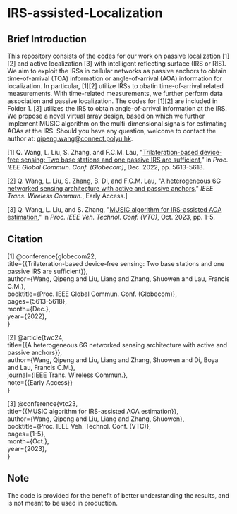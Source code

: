 # IRS-assisted-Localization
## Brief Introduction

This repository consists of the codes for our work on passive localization [1][2] and active localization [3] with intelligent reflecting surface (IRS or RIS). We aim to exploit the IRSs in cellular networks as passive anchors to obtain time-of-arrival (TOA) information or angle-of-arrival (AOA) information for localization. In particular, [1][2] utilize IRSs to obatin time-of-arrival related measurements. With time-related measurements, we further perform data association and passive localization. The codes for [1][2] are included in Folder 1. [3] utilizes the IRS to obtain angle-of-arrival information at the IRS. We propose a novel virtual array design, based on which we further implement MUSIC algorithm on the multi-dimensional signals for estimating AOAs at the IRS. Should you have any question, welcome to contact the author at: qipeng.wang@connect.polyu.hk. <br>

[1] Q. Wang, L. Liu, S. Zhang, and F.C.M. Lau, "[Trilateration-based device-free sensing: Two base stations and one passive IRS are sufficient](https://arxiv.org/abs/2205.12667)," in _Proc. IEEE Global Commun. Conf. (Globecom)_, Dec. 2022, pp. 5613-5618. <br>

[2] Q. Wang, L. Liu, S. Zhang, B. Di, and F.C.M. Lau, "[A heterogeneous 6G networked sensing architecture with active and passive anchors](https://arxiv.org/abs/2205.12667)," _IEEE Trans. Wireless Commun._, Early Access.]<br>

[3] Q. Wang, L. Liu, and S. Zhang, "[MUSIC algorithm for IRS-assisted AOA estimation](https://arxiv.org/abs/2309.02947)," in _Proc. IEEE Veh. Technol. Conf. (VTC)_, Oct. 2023, pp. 1-5.<br>

## Citation

[1] @conference{globecom22,<br>
  title={{Trilateration-based device-free sensing: Two base stations and one passive IRS are sufficient}},<br>
  author={Wang, Qipeng and Liu, Liang and Zhang, Shuowen and Lau, Francis C.M.},<br>
  booktitle={Proc. IEEE Global Commun. Conf. (Globecom)},<br>
  pages={5613-5618},<br>
  month={Dec.},<br>
  year={2022},<br>
}<br>

[2] @article{twc24,<br>
  title={{A heterogeneous 6G networked sensing architecture with active and passive anchors}},<br>
  author={Wang, Qipeng and Liu, Liang and Zhang, Shuowen and Di, Boya and Lau, Francis C.M.},<br>
  journal={IEEE Trans. Wireless Commun.},<br>
  note={{Early Access}}<br>
}

[3] @conference{vtc23,<br>
  title={{MUSIC algorithm for IRS-assisted AOA estimation}},<br>
  author={Wang, Qipeng and Liu, Liang and Zhang, Shuowen},<br>
  booktitle={Proc. IEEE Veh. Technol. Conf. (VTC)},<br>
  pages={1-5},<br>
  month={Oct.},<br>
  year={2023},<br>
}<br>

## Note

The code is provided for the benefit of better understanding the results, and is not meant to be used in production.
